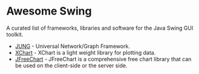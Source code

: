 # Awesome Swing
A curated list of frameworks, libraries and software for the Java Swing GUI toolkit.

* [JUNG](http://jrtom.github.io/jung/) - Universal Network/Graph Framework.
* [XChart](http://knowm.org/open-source/xchart/) - XChart is a light weight library for plotting data. 
* [JFreeChart](https://github.com/jfree/jfreechart/) - JFreeChart is a comprehensive free chart library that can be used on the client-side or the server side.
